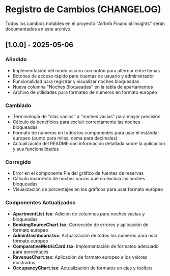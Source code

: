 # Registro de Cambios (CHANGELOG)

Todos los cambios notables en el proyecto "Airbnb Financial Insights" serán documentados en este archivo.

## [1.0.0] - 2025-05-06

### Añadido
- Implementación del modo oscuro con botón para alternar entre temas
- Botones de acceso rápido para cuentas de usuario y administrador
- Funcionalidad para registrar y visualizar noches bloqueadas
- Nueva columna "Noches Bloqueadas" en la tabla de apartamentos
- Archivo de utilidades para formateo de números en formato europeo

### Cambiado
- Terminología de "días vacíos" a "noches vacías" para mayor precisión
- Cálculo de beneficios para excluir correctamente las noches bloqueadas
- Formato de números en todos los componentes para usar el estándar europeo (punto para miles, coma para decimales)
- Actualización del README con información detallada sobre la aplicación y sus funcionalidades

### Corregido
- Error en el componente Pie del gráfico de fuentes de reservas
- Cálculo incorrecto de noches vacías que no excluía las noches bloqueadas
- Visualización de porcentajes en los gráficos para usar formato europeo

### Componentes Actualizados
- **ApartmentList.tsx**: Adición de columnas para noches vacías y bloqueadas
- **BookingSourceChart.tsx**: Corrección de errores y aplicación de formato europeo
- **AdminDashboard.tsx**: Actualización de todos los números para usar formato europeo
- **ComparativeMetricCard.tsx**: Implementación de formateo adecuado para porcentajes
- **RevenueChart.tsx**: Aplicación de formato europeo a los valores mostrados
- **OccupancyChart.tsx**: Actualización de formatos en ejes y tooltips
